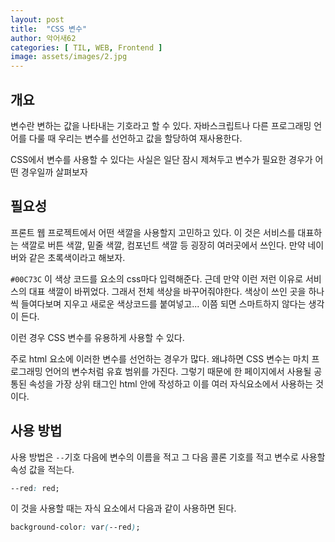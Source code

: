 ```yaml
---
layout: post
title:  "CSS 변수"
author: 악어새62
categories: [ TIL, WEB, Frontend ]
image: assets/images/2.jpg
---
```

## 개요

변수란 변하는 값을 나타내는 기호라고 할 수 있다. 자바스크립트나 다른 프로그래밍 언어를 다룰 때 우리는 변수를 선언하고 값을 할당하여 재사용한다.

CSS에서 변수를 사용할 수 있다는 사실은 일단 잠시 제쳐두고 변수가 필요한 경우가 어떤 경우일까 살펴보자

## 필요성

프론트 웹 프로젝트에서 어떤 색깔을 사용할지 고민하고 있다. 이 것은 서비스를 대표하는 색깔로 버튼 색깔, 밑줄 색깔, 컴포넌트 색깔 등 굉장히 여러곳에서 쓰인다. 만약 네이버와 같은 초록색이라고 해보자.

`#00C73C` 이 색상 코드를 요소의 css마다 입력해준다. 근데 만약 이런 저런 이유로 서비스의 대표 색깔이 바뀌었다. 그래서 전체 색상을 바꾸어줘야한다. 색상이 쓰인 곳을 하나씩 들여다보며 지우고 새로운 색상코드를 붙여넣고... 이쯤 되면 스마트하지 않다는 생각이 든다.

이런 경우 CSS 변수를 유용하게 사용할 수 있다.

주로 html 요소에 이러한 변수를 선언하는 경우가 많다.  왜냐하면 CSS 변수는 마치 프로그래밍 언어의 변수처럼 유효 범위를 가진다. 그렇기 때문에 한 페이지에서 사용될 공통된 속성을 가장 상위 태그인 html 안에 작성하고 이를 여러 자식요소에서 사용하는 것이다.

## 사용 방법

사용 방법은 `--`기호 다음에 변수의 이름을 적고 그 다음 콜론 기호를 적고 변수로 사용할 속성 값을 적는다.

```css
--red: red;
```

이 것을 사용할 때는 자식 요소에서 다음과 같이 사용하면 된다.

```css
background-color: var(--red);
```